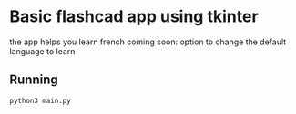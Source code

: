 # Basic flashcad app using tkinter
the app helps you learn french
coming soon: option to change the default language to learn

## Running

```bash
python3 main.py
```
